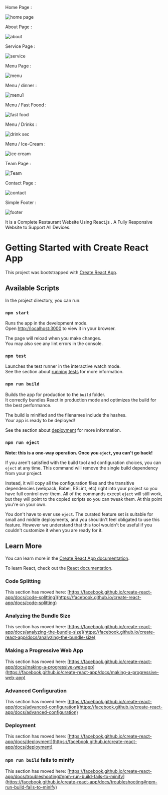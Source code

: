 Home Page :

![home page](https://github.com/shahmeerrizwan/Restaurant-Website-React/assets/148860820/87e612a3-25a8-46b2-8cf7-802111e33231)


About Page :


![about](https://github.com/shahmeerrizwan/Restaurant-Website-React/assets/148860820/862ef382-4049-4733-b4b3-f32d27031ef7)


Service Page :


![service](https://github.com/shahmeerrizwan/Restaurant-Website-React/assets/148860820/f30b19d0-b792-4e5c-baae-27f92f653c52)


Menu Page :


![menu](https://github.com/shahmeerrizwan/Restaurant-Website-React/assets/148860820/a99bc540-cef8-4108-b6de-be1431d33aa2)


Menu / dinner :


![menu1](https://github.com/shahmeerrizwan/Restaurant-Website-React/assets/148860820/24c5dc38-5e57-44be-8a6d-6a90cf839ce9)



Menu / Fast Foood :


![fast food](https://github.com/shahmeerrizwan/Restaurant-Website-React/assets/148860820/86fd316e-4bc4-4a51-af01-cb5ab3c18a9c)


Menu / Drinks :

![drink sec](https://github.com/shahmeerrizwan/Restaurant-Website-React/assets/148860820/f5b4be85-b2f9-4130-9ebe-77260d68a810)


Menu / Ice-Cream :


![ice cream](https://github.com/shahmeerrizwan/Restaurant-Website-React/assets/148860820/b3875d8a-8c8f-4d79-b6b9-0e4a5bd78d4a)


Team Page :


![Team](https://github.com/shahmeerrizwan/Restaurant-Website-React/assets/148860820/0561dc53-4e56-44b2-a0b4-65732a210e22)



Contact Page :


![contact](https://github.com/shahmeerrizwan/Restaurant-Website-React/assets/148860820/ae57238c-ed93-4593-9082-701757211c54)


Simple Footer :


![footer](https://github.com/shahmeerrizwan/Restaurant-Website-React/assets/148860820/9036e1c4-d1fe-4275-b564-9b9d7dd7e71b)



It is a Complete Restaurant Website Using React.js . A Fully Responsive Website to Support All Devices.


# Getting Started with Create React App

This project was bootstrapped with [Create React App](https://github.com/facebook/create-react-app).

## Available Scripts

In the project directory, you can run:

### `npm start`

Runs the app in the development mode.\
Open [http://localhost:3000](http://localhost:3000) to view it in your browser.

The page will reload when you make changes.\
You may also see any lint errors in the console.

### `npm test`

Launches the test runner in the interactive watch mode.\
See the section about [running tests](https://facebook.github.io/create-react-app/docs/running-tests) for more information.

### `npm run build`

Builds the app for production to the `build` folder.\
It correctly bundles React in production mode and optimizes the build for the best performance.

The build is minified and the filenames include the hashes.\
Your app is ready to be deployed!

See the section about [deployment](https://facebook.github.io/create-react-app/docs/deployment) for more information.

### `npm run eject`

**Note: this is a one-way operation. Once you `eject`, you can't go back!**

If you aren't satisfied with the build tool and configuration choices, you can `eject` at any time. This command will remove the single build dependency from your project.

Instead, it will copy all the configuration files and the transitive dependencies (webpack, Babel, ESLint, etc) right into your project so you have full control over them. All of the commands except `eject` will still work, but they will point to the copied scripts so you can tweak them. At this point you're on your own.

You don't have to ever use `eject`. The curated feature set is suitable for small and middle deployments, and you shouldn't feel obligated to use this feature. However we understand that this tool wouldn't be useful if you couldn't customize it when you are ready for it.

## Learn More

You can learn more in the [Create React App documentation](https://facebook.github.io/create-react-app/docs/getting-started).

To learn React, check out the [React documentation](https://reactjs.org/).

### Code Splitting

This section has moved here: [https://facebook.github.io/create-react-app/docs/code-splitting](https://facebook.github.io/create-react-app/docs/code-splitting)

### Analyzing the Bundle Size

This section has moved here: [https://facebook.github.io/create-react-app/docs/analyzing-the-bundle-size](https://facebook.github.io/create-react-app/docs/analyzing-the-bundle-size)

### Making a Progressive Web App

This section has moved here: [https://facebook.github.io/create-react-app/docs/making-a-progressive-web-app](https://facebook.github.io/create-react-app/docs/making-a-progressive-web-app)

### Advanced Configuration

This section has moved here: [https://facebook.github.io/create-react-app/docs/advanced-configuration](https://facebook.github.io/create-react-app/docs/advanced-configuration)

### Deployment

This section has moved here: [https://facebook.github.io/create-react-app/docs/deployment](https://facebook.github.io/create-react-app/docs/deployment)

### `npm run build` fails to minify

This section has moved here: [https://facebook.github.io/create-react-app/docs/troubleshooting#npm-run-build-fails-to-minify](https://facebook.github.io/create-react-app/docs/troubleshooting#npm-run-build-fails-to-minify)

